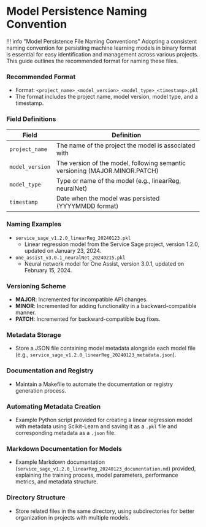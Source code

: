 # Model Persistence Naming Convention

!!! info "Model Persistence File Naming Conventions"
    Adopting a consistent naming convention for persisting machine learning models in binary format is essential for easy identification and management across various projects. This guide outlines the recommended format for naming these files.

### Recommended Format
- Format: ```<project_name>_<model_version>_<model_type>_<timestamp>.pkl```
- The format includes the project name, model version, model type, and a timestamp.

### Field Definitions
| Field           | Definition                                           |
|-----------------|------------------------------------------------------|
| `project_name`  | The name of the project the model is associated with |
| `model_version` | The version of the model, following semantic versioning (MAJOR.MINOR.PATCH) |
| `model_type`    | Type or name of the model (e.g., linearReg, neuralNet) |
| `timestamp`     | Date when the model was persisted (YYYYMMDD format)  |

### Naming Examples
- `service_sage_v1.2.0_linearReg_20240123.pkl`
  - Linear regression model from the Service Sage project, version 1.2.0, updated on January 23, 2024.
- `one_assist_v3.0.1_neuralNet_20240215.pkl`
  - Neural network model for One Assist, version 3.0.1, updated on February 15, 2024.

### Versioning Scheme
- **MAJOR**: Incremented for incompatible API changes.
- **MINOR**: Incremented for adding functionality in a backward-compatible manner.
- **PATCH**: Incremented for backward-compatible bug fixes.

### Metadata Storage
- Store a JSON file containing model metadata alongside each model file (e.g., `service_sage_v1.2.0_linearReg_20240123_metadata.json`).

### Documentation and Registry
- Maintain a Makefile to automate the documentation or registry generation process.

### Automating Metadata Creation
- Example Python script provided for creating a linear regression model with metadata using Scikit-Learn and saving it as a `.pkl` file and corresponding metadata as a `.json` file.

### Markdown Documentation for Models
- Example Markdown documentation (`service_sage_v1.2.0_linearReg_20240123_documentation.md`) provided, explaining the training process, model parameters, performance metrics, and metadata structure.

### Directory Structure
- Store related files in the same directory, using subdirectories for better organization in projects with multiple models.
```